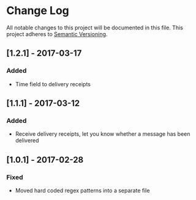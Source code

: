 # Change Log
All notable changes to this project will be documented in this file.
This project adheres to [Semantic Versioning](http://semver.org/).

## [1.2.1] - 2017-03-17
### Added
- Time field to delivery receipts

## [1.1.1] - 2017-03-12
### Added
- Receive delivery receipts, let you know whether a message has been delivered

## [1.0.1] - 2017-02-28
### Fixed
- Moved hard coded regex patterns into a separate file
